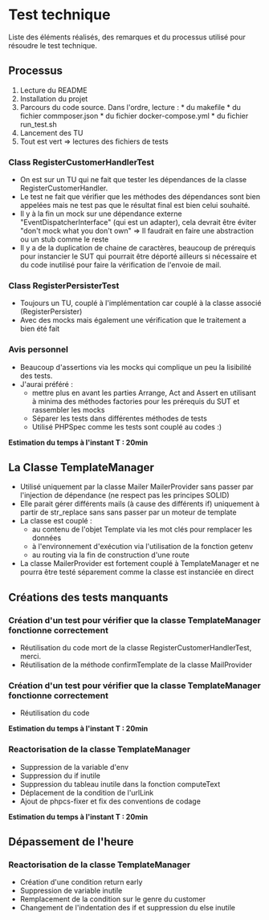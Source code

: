 # Test technique

Liste des éléments réalisés, des remarques et du processus utilisé pour résoudre le test technique.

## Processus

1. Lecture du README
2. Installation du projet
3. Parcours du code source. Dans l'ordre, lecture :
        * du makefile
        * du fichier commposer.json
        * du fichier docker-compose.yml
        * du fichier run_test.sh
4. Lancement des TU
5. Tout est vert => lectures des fichiers de tests

### Class RegisterCustomerHandlerTest

* On est sur un TU qui ne fait que tester les dépendances de la classe RegisterCustomerHandler.
* Le test ne fait que vérifier que les méthodes des dépendances sont bien appelées mais ne test pas que le résultat final est bien celui souhaité.
* Il y à la fin un mock sur une dépendance externe "EventDispatcherInterface" (qui est un adapter), cela devrait être éviter "don't mock what you don't own" => Il faudrait en faire une abstraction ou un stub comme le reste
* Il y a de la duplication de chaine de caractères, beaucoup de prérequis pour instancier le SUT qui pourrait être déporté ailleurs si nécessaire et du code inutilisé pour faire la vérification de l'envoie de mail.

### Class RegisterPersisterTest

* Toujours un TU, couplé à l'implémentation car couplé à la classe associé (RegisterPersister)
* Avec des mocks mais également une vérification que le traitement a bien été fait

### Avis personnel

* Beaucoup d'assertions via les mocks qui complique un peu la lisibilité des tests. 
* J'aurai préféré : 
    * mettre plus en avant les parties Arrange, Act and Assert en utilisant à minima des méthodes factories pour les prérequis du SUT et rassembler les mocks
    * Séparer les tests dans différentes méthodes de tests
    * Utilisé PHPSpec comme les tests sont couplé au codes :)
    

**Estimation du temps à l'instant T : 20min**

## La Classe TemplateManager

* Utilisé uniquement par la classe Mailer MailerProvider sans passer par l'injection de dépendance (ne respect pas les principes SOLID)
* Elle parait gérer différents mails (à cause des différents if) uniquement à partir de str_replace sans sans passer par un moteur de template
* La classe est couplé :
    * au contenu de l'objet Template via les mot clés pour remplacer les données
    * à l'environnement d'exécution via l'utilisation de la fonction getenv
    * au routing via la fin de construction d'une route
* La classe MailerProvider est fortement couplé à TemplateManager et ne pourra être testé séparement comme la classe est instanciée en direct


## Créations des tests manquants

### Création d'un test pour vérifier que la classe TemplateManager fonctionne correctement
* Réutilisation du code mort de la classe RegisterCustomerHandlerTest, merci.
* Réutilisation de la méthode confirmTemplate de la classe MailProvider

###  Création d'un test pour vérifier que la classe TemplateManager fonctionne correctement
* Réutilisation du code

**Estimation du temps à l'instant T : 20min**

### Reactorisation de la classe TemplateManager
* Suppression de la variable d'env
* Suppression du if inutile
* Suppression du tableau inutile dans la fonction computeText
* Déplacement de la condition de l'urlLink
* Ajout de phpcs-fixer et fix des conventions de codage

**Estimation du temps à l'instant T : 20min**

## Dépassement de l'heure

### Reactorisation de la classe TemplateManager

* Création d'une condition return early
* Suppression de variable inutile
* Remplacement de la condition sur le genre du customer
* Changement de l'indentation des if et suppression du else inutile


